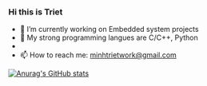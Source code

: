 ### Hi this is Triet
- 🔭 I’m currently working on Embedded system projects
- 🌱 My strong programming langues are C/C++, Python
- 
- 📫 How to reach me: minhtrietwork@gmail.com

[![Anurag's GitHub stats](https://github-readme-stats.vercel.app/api?trietmt9)](https://github.com/anuraghazra/github-readme-stats)
